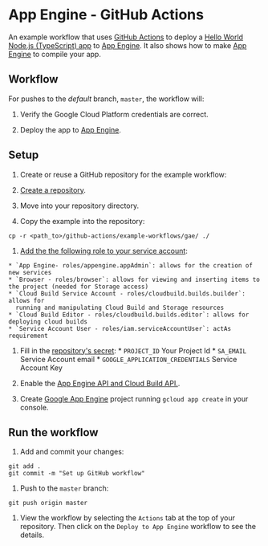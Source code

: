 # App Engine - GitHub Actions

An example workflow that uses [GitHub Actions](https://help.github.com/en/categories/automating-your-workflow-with-github-actions) to deploy a [Hello World Node.js (TypeScript) app](src/index.ts) to [App Engine](https://cloud.google.com/appengine). It also shows how to make [App Engine](https://cloud.google.com/appengine) to compile your app.

## Workflow

For pushes to the _default_ branch, `master`, the workflow will:

1. Verify the Google Cloud Platform credentials are correct.

1. Deploy the app to [App Engine](https://cloud.google.com/appengine).

## Setup

1. Create or reuse a GitHub repository for the example workflow:

  1. [Create a repository](https://help.github.com/en/github/creating-cloning-and-archiving-repositories/creating-a-new-repository).

  1. Move into your repository directory.

  1. Copy the example into the repository:
  ```
  cp -r <path_to>/github-actions/example-workflows/gae/ ./
  ```

  1. [Add the the following role to your service account][roles]:

    * `App Engine- roles/appengine.appAdmin`: allows for the creation of new services
    * `Browser - roles/browser`: allows for viewing and inserting items to the project (needed for Storage access)
    * `Cloud Build Service Account - roles/cloudbuild.builds.builder`: allows for
      running and manipulating Cloud Build and Storage resources
    * `Cloud Build Editor - roles/cloudbuild.builds.editor`: allows for deploying cloud builds
    * `Service Account User - roles/iam.serviceAccountUser`: actAs requirement

  1. Fill in the [repository's secret][secrets]:
    * `PROJECT_ID` Your Project Id
    * `SA_EMAIL` Service Account email
    * `GOOGLE_APPLICATION_CREDENTIALS` Service Account Key

  1. Enable the [App Engine API and Cloud Build API.](https://console.cloud.google.com/flows/enableapi?apiid=appengine.googleapis.com,cloudbuild.googleapis.com&redirect=https://console.cloud.google.com&_ga=2.248833607.-1346582427.1578963531).

  1. Create [Google App Engine](https://cloud.google.com/appengine) project running `gcloud app create` in your console.

## Run the workflow

1. Add and commit your changes:
```
git add .
git commit -m "Set up GitHub workflow"
```

1. Push to the `master` branch:
```
git push origin master
```

1. View the workflow by selecting the `Actions` tab at the top of your repository.
Then click on the `Deploy to App Engine` workflow to see the details.

[secrets]: https://help.github.com/en/actions/automating-your-workflow-with-github-actions/creating-and-using-encrypted-secrets
[roles]: https://cloud.google.com/iam/docs/granting-roles-to-service-accounts#granting_access_to_a_service_account_for_a_resource
